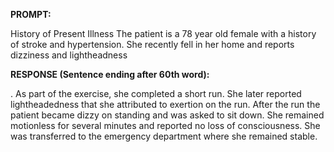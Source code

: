 **PROMPT:**

History of Present Illness The patient is a 78 year old female with a history of stroke and hypertension. She recently fell in her home and reports dizziness and lightheadness

**RESPONSE (Sentence ending after 60th word):**

. As part of the exercise, she completed a short run. She later reported lightheadedness that she attributed to exertion on the run. After the run the patient became dizzy on standing and was asked to sit down. She remained motionless for several minutes and reported no loss of consciousness. She was transferred to the emergency department where she remained stable. 
